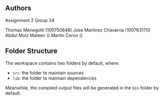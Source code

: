 ## Authors
Assignment 2 Group 34

Thomas Menegotti (100750648)
Jose Martinez Chavarria (100763170)
Abdul Moiz Mateen ()
Martin Ceron ()

## Folder Structure

The workspace contains two folders by default, where:

- `src`: the folder to maintain sources
- `lib`: the folder to maintain dependencies

Meanwhile, the compiled output files will be generated in the `bin` folder by default.
